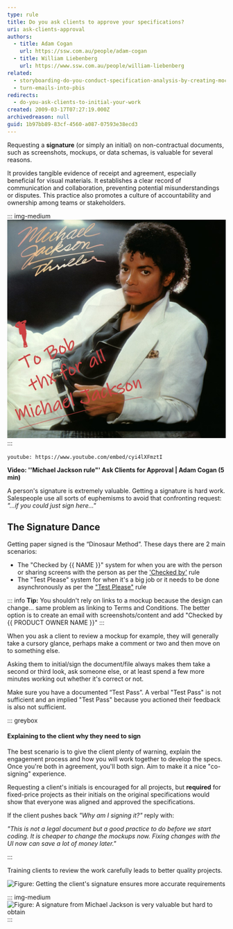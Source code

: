 ```yaml
---
type: rule
title: Do you ask clients to approve your specifications?
uri: ask-clients-approval
authors:
  - title: Adam Cogan
    url: https://ssw.com.au/people/adam-cogan
  - title: William Liebenberg
    url: https://www.ssw.com.au/people/william-liebenberg
related:
  - storyboarding-do-you-conduct-specification-analysis-by-creating-mock-ups
  - turn-emails-into-pbis
redirects:
  - do-you-ask-clients-to-initial-your-work
created: 2009-03-17T07:27:19.000Z
archivedreason: null
guid: 1b97bb89-83cf-4560-a087-07593e38ecd3
---
```


Requesting a **signature** (or simply an initial) on non-contractual documents, such as screenshots, mockups, or data schemas, is valuable for several reasons. 

It provides tangible evidence of receipt and agreement, especially beneficial for visual materials. It establishes a clear record of communication and collaboration, preventing potential misunderstandings or disputes. This practice also promotes a culture of accountability and ownership among teams or stakeholders.

<!--endintro-->

::: img-medium 
![Figure: The iconic M.J. signature method](MJ-signature-mockup.jpg)
:::

`youtube: https://www.youtube.com/embed/cyi4lXFmztI`

**Video: ''Michael Jackson rule"' Ask Clients for Approval | Adam Cogan (5 min)**

A person's signature is extremely valuable. Getting a signature is hard work. Salespeople use all sorts of euphemisms to avoid that confronting request: _"...if you could just sign here..."_

## The Signature Dance

Getting paper signed is the “Dinosaur Method”. These days there are 2 main scenarios:

- The "Checked by {{ NAME }}" system for when you are with the person or sharing screens with the person as per the ['Checked by'](/checked-by-xxx) rule 
- The "Test Please" system for when it's a big job or it needs to be done asynchronously as per the ["Test Please"](/conduct-a-test-please) rule

::: info
**Tip:** You shouldn't rely on links to a mockup because the design can change... same problem as linking to Terms and Conditions. The better option is to create an email with screenshots/content and add "Checked by {{ PRODUCT OWNER NAME }}"
:::

When you ask a client to review a mockup for example, they will generally take a cursory glance, perhaps make a comment or two and then move on to something else. 

Asking them to initial/sign the document/file always makes them take a second or third look, ask someone else, or at least spend a few more minutes working out whether it's correct or not.

Make sure you have a documented “Test Pass”. A verbal "Test Pass" is not sufficient and an implied "Test Pass" because you actioned their feedback is also not sufficient.

::: greybox

#### Explaining to the client why they need to sign

The best scenario is to give the client plenty of warning, explain the engagement process and how you will work together to develop the specs. Once you're both in agreement, you'll both sign. Aim to make it a nice "co-signing" experience. 

Requesting a client's initials is encouraged for all projects, but **required** for fixed-price projects as their initials on the original specifications would show that everyone was aligned and approved the specifications.

If the client pushes back _"Why am I signing it?"_ reply with:  

_"This is not a legal document but a good practice to do before we start coding. It is cheaper to change the mockups now. Fixing changes with the UI now can save a lot of money later."_

:::

Training clients to review the work carefully leads to better quality projects.

![Figure: Getting the client's signature ensures more accurate requirements](/MJ-rule-UI-mockup.jpg)

::: img-medium 
![Figure: A signature from Michael Jackson is very valuable but hard to obtain](SuccessfulProjects\_Signature.jpg)  
:::
